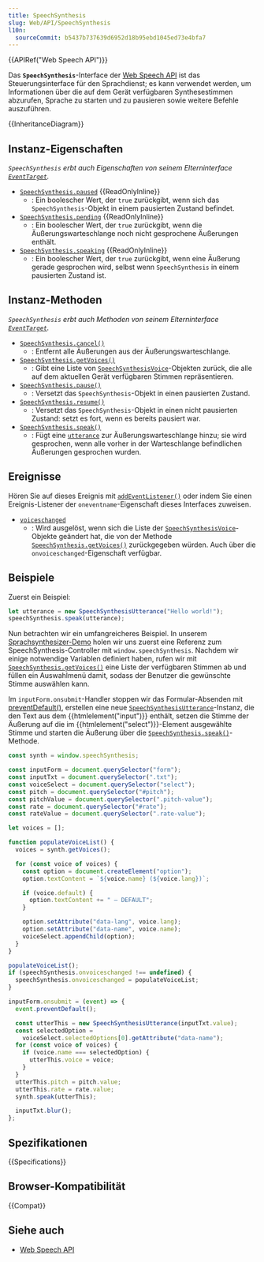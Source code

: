 ```yaml
---
title: SpeechSynthesis
slug: Web/API/SpeechSynthesis
l10n:
  sourceCommit: b5437b737639d6952d18b95ebd1045ed73e4bfa7
---
```


{{APIRef("Web Speech API")}}

Das **`SpeechSynthesis`**-Interface der [Web Speech API](/de/docs/Web/API/Web_Speech_API) ist das Steuerungsinterface für den Sprachdienst; es kann verwendet werden, um Informationen über die auf dem Gerät verfügbaren Synthesestimmen abzurufen, Sprache zu starten und zu pausieren sowie weitere Befehle auszuführen.

{{InheritanceDiagram}}

## Instanz-Eigenschaften

_`SpeechSynthesis` erbt auch Eigenschaften von seinem Elterninterface [`EventTarget`](/de/docs/Web/API/EventTarget)._

- [`SpeechSynthesis.paused`](/de/docs/Web/API/SpeechSynthesis/paused) {{ReadOnlyInline}}
  - : Ein boolescher Wert, der `true` zurückgibt, wenn sich das `SpeechSynthesis`-Objekt in einem pausierten Zustand befindet.
- [`SpeechSynthesis.pending`](/de/docs/Web/API/SpeechSynthesis/pending) {{ReadOnlyInline}}
  - : Ein boolescher Wert, der `true` zurückgibt, wenn die Äußerungswarteschlange noch nicht gesprochene Äußerungen enthält.
- [`SpeechSynthesis.speaking`](/de/docs/Web/API/SpeechSynthesis/speaking) {{ReadOnlyInline}}
  - : Ein boolescher Wert, der `true` zurückgibt, wenn eine Äußerung gerade gesprochen wird, selbst wenn `SpeechSynthesis` in einem pausierten Zustand ist.

## Instanz-Methoden

_`SpeechSynthesis` erbt auch Methoden von seinem Elterninterface [`EventTarget`](/de/docs/Web/API/EventTarget)._

- [`SpeechSynthesis.cancel()`](/de/docs/Web/API/SpeechSynthesis/cancel)
  - : Entfernt alle Äußerungen aus der Äußerungswarteschlange.
- [`SpeechSynthesis.getVoices()`](/de/docs/Web/API/SpeechSynthesis/getVoices)
  - : Gibt eine Liste von [`SpeechSynthesisVoice`](/de/docs/Web/API/SpeechSynthesisVoice)-Objekten zurück, die alle auf dem aktuellen Gerät verfügbaren Stimmen repräsentieren.
- [`SpeechSynthesis.pause()`](/de/docs/Web/API/SpeechSynthesis/pause)
  - : Versetzt das `SpeechSynthesis`-Objekt in einen pausierten Zustand.
- [`SpeechSynthesis.resume()`](/de/docs/Web/API/SpeechSynthesis/resume)
  - : Versetzt das `SpeechSynthesis`-Objekt in einen nicht pausierten Zustand: setzt es fort, wenn es bereits pausiert war.
- [`SpeechSynthesis.speak()`](/de/docs/Web/API/SpeechSynthesis/speak)
  - : Fügt eine [`utterance`](/de/docs/Web/API/SpeechSynthesisUtterance) zur Äußerungswarteschlange hinzu; sie wird gesprochen, wenn alle vorher in der Warteschlange befindlichen Äußerungen gesprochen wurden.

## Ereignisse

Hören Sie auf dieses Ereignis mit [`addEventListener()`](/de/docs/Web/API/EventTarget/addEventListener) oder indem Sie einen Ereignis-Listener der `oneventname`-Eigenschaft dieses Interfaces zuweisen.

- [`voiceschanged`](/de/docs/Web/API/SpeechSynthesis/voiceschanged_event)
  - : Wird ausgelöst, wenn sich die Liste der [`SpeechSynthesisVoice`](/de/docs/Web/API/SpeechSynthesisVoice)-Objekte geändert hat, die von der Methode [`SpeechSynthesis.getVoices()`](/de/docs/Web/API/SpeechSynthesis/getVoices) zurückgegeben würden.
    Auch über die `onvoiceschanged`-Eigenschaft verfügbar.

## Beispiele

Zuerst ein Beispiel:

```js
let utterance = new SpeechSynthesisUtterance("Hello world!");
speechSynthesis.speak(utterance);
```

Nun betrachten wir ein umfangreicheres Beispiel. In unserem [Sprachsynthesizer-Demo](https://github.com/mdn/dom-examples/tree/main/web-speech-api/speak-easy-synthesis) holen wir uns zuerst eine Referenz zum SpeechSynthesis-Controller mit `window.speechSynthesis`. Nachdem wir einige notwendige Variablen definiert haben, rufen wir mit [`SpeechSynthesis.getVoices()`](/de/docs/Web/API/SpeechSynthesis/getVoices) eine Liste der verfügbaren Stimmen ab und füllen ein Auswahlmenü damit, sodass der Benutzer die gewünschte Stimme auswählen kann.

Im `inputForm.onsubmit`-Handler stoppen wir das Formular-Absenden mit [preventDefault()](/de/docs/Web/API/Event/preventDefault), erstellen eine neue [`SpeechSynthesisUtterance`](/de/docs/Web/API/SpeechSynthesisUtterance)-Instanz, die den Text aus dem {{htmlelement("input")}} enthält, setzen die Stimme der Äußerung auf die im {{htmlelement("select")}}-Element ausgewählte Stimme und starten die Äußerung über die [`SpeechSynthesis.speak()`](/de/docs/Web/API/SpeechSynthesis/speak)-Methode.

```js
const synth = window.speechSynthesis;

const inputForm = document.querySelector("form");
const inputTxt = document.querySelector(".txt");
const voiceSelect = document.querySelector("select");
const pitch = document.querySelector("#pitch");
const pitchValue = document.querySelector(".pitch-value");
const rate = document.querySelector("#rate");
const rateValue = document.querySelector(".rate-value");

let voices = [];

function populateVoiceList() {
  voices = synth.getVoices();

  for (const voice of voices) {
    const option = document.createElement("option");
    option.textContent = `${voice.name} (${voice.lang})`;

    if (voice.default) {
      option.textContent += " — DEFAULT";
    }

    option.setAttribute("data-lang", voice.lang);
    option.setAttribute("data-name", voice.name);
    voiceSelect.appendChild(option);
  }
}

populateVoiceList();
if (speechSynthesis.onvoiceschanged !== undefined) {
  speechSynthesis.onvoiceschanged = populateVoiceList;
}

inputForm.onsubmit = (event) => {
  event.preventDefault();

  const utterThis = new SpeechSynthesisUtterance(inputTxt.value);
  const selectedOption =
    voiceSelect.selectedOptions[0].getAttribute("data-name");
  for (const voice of voices) {
    if (voice.name === selectedOption) {
      utterThis.voice = voice;
    }
  }
  utterThis.pitch = pitch.value;
  utterThis.rate = rate.value;
  synth.speak(utterThis);

  inputTxt.blur();
};
```

## Spezifikationen

{{Specifications}}

## Browser-Kompatibilität

{{Compat}}

## Siehe auch

- [Web Speech API](/de/docs/Web/API/Web_Speech_API)
